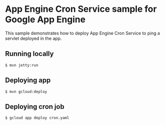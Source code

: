 # App Engine Cron Service sample for Google App Engine
This sample demonstrates how to deploy App Engine Cron Service to ping a servlet deployed in the app.

## Running locally
    $ mvn jetty:run

## Deploying app
    $ mvn gcloud:deploy

## Deploying cron job
    $ gcloud app deploy cron.yaml